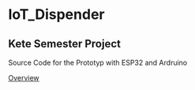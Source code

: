 # IoT_Dispender

## Kete Semester Project
Source Code for the Prototyp with ESP32 and Ardruino

[Overview](./Overview.png)
